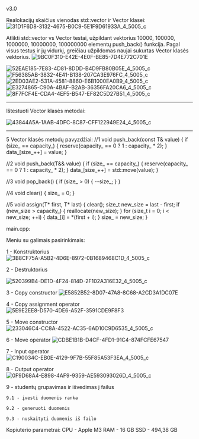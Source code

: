 v3.0

Realokacijų skaičius vienodas std::vector ir Vector klasei:
![31D1F6D8-3132-4675-B0C9-5E1F9D61933A_4_5005_c](https://github.com/user-attachments/assets/fd514389-8109-4b25-92b7-52d82a512261)


Atlikti std::vector vs Vector testai, užpildant vektorius 10000, 100000, 1000000, 10000000, 100000000 elementų push_back() funkcija. Pagal visus testus ir jų vidurkį, greičiau užpildomas naujai sukurtas Vector klasės vektorius.
![9BC0F310-E42E-4E0F-BE85-7D4E772C701E](https://github.com/user-attachments/assets/1a076f90-51f0-493e-9b5b-043cdde4fd6c)



![52EAE185-7E83-4D81-8DDD-B4D9FB80B05E_4_5005_c](https://github.com/user-attachments/assets/b03ec4ae-8d34-4002-9fbe-d1f088ab8bfa)
![F56385AB-3832-4E41-B138-207CA3E976FC_4_5005_c](https://github.com/user-attachments/assets/2dbbb092-db73-4272-bd99-ed5c2fa72041)
![2ED03AE2-531A-4581-8860-E6B1000EA0B9_4_5005_c](https://github.com/user-attachments/assets/84b76fc7-c08c-4e01-b063-e08e697fb3cc)
![E3274865-C90A-4BAF-B2AB-36356FA20CA6_4_5005_c](https://github.com/user-attachments/assets/3c16b871-cb0d-474d-a71c-4ba95aba682f)
![8F7FCF4E-CDA4-4EF5-B547-EF82C5D27B51_4_5005_c](https://github.com/user-attachments/assets/3db5bd47-f7c2-4bdc-87fa-4c9857663136)


---------------------------------------------------------------------------
    
    
Ištestuoti Vector klasės metodai:

![43844A5A-1AAB-4DFC-8C87-CFF122949E24_4_5005_c](https://github.com/user-attachments/assets/58775fa6-c5a4-4c9e-8851-16457e49c5e8)
    

---------------------------------------------------------------------------


5 Vector klasės metodų pavyzdžiai:
//1
    void push_back(const T& value) {
        if (size_ == capacity_) {
            reserve(capacity_ == 0 ? 1 : capacity_ * 2);
        }
        data_[size_++] = value;
    }

//2
    void push_back(T&& value) {
        if (size_ == capacity_) {
            reserve(capacity_ == 0 ? 1 : capacity_ * 2);
        }
        data_[size_++] = std::move(value);
    }

//3
    void pop_back() {
        if (size_ > 0) {
            --size_;
        }
    }

//4
    void clear() {
        size_ = 0;
    }

//5
    void assign(T* first, T* last) {
        clear();
        size_t new_size = last - first;
        if (new_size > capacity_) {
            reallocate(new_size);
        }
        for (size_t i = 0; i < new_size; ++i) {
            data_[i] = *(first + i);
        }
        size_ = new_size;
    }






main.cpp:

Meniu su galimais pasirinkimais:

1 - Konstruktorius
![3B8CF75A-A5B2-4D6E-8972-0B1689468C1D_4_5005_c](https://github.com/user-attachments/assets/dbd6cc82-cbfc-49ea-a7f4-582cf5696087)

2 - Destruktorius

![520399B4-DE1D-4F24-814D-2F102A316E32_4_5005_c](https://github.com/user-attachments/assets/df130127-a27c-4d69-9233-fb02fb164072)

3 - Copy constructor
![E5852B52-8D07-47A8-8C68-A2CD3A1DC07E](https://github.com/user-attachments/assets/1a70ac2a-4a55-42ad-a1aa-c57cc08accca)

4 - Copy assignment operator
![5E9E2EE8-D570-4DE6-A52F-3591CDE9F8F3](https://github.com/user-attachments/assets/3ea4cbe6-4cb3-47b2-a501-415b22b1e411)

5 - Move constructor
![233046C4-CC8A-4522-AC35-6AD10C9D6535_4_5005_c](https://github.com/user-attachments/assets/d9c09ad9-8552-4180-9dfc-8da903cf4a13)

6 - Move operator
![CDBE1B1B-D4CF-4FD1-91C4-874FCFE67547](https://github.com/user-attachments/assets/26486863-5e90-493f-9c3a-8bfad9b1c13a)


7 - Input operator
![C190034C-EB0E-4129-9F7B-55F85A53F3EA_4_5005_c](https://github.com/user-attachments/assets/b6734531-06c4-47a2-a34c-653b5020d96a)


8 - Output operator
![0F9D68A4-E898-4AF9-9359-AE593093026D_4_5005_c](https://github.com/user-attachments/assets/4f092516-bef6-43d1-a042-1d0e76c8c949)

9 - studentų grupavimas ir išvedimas į failus

    9.1 - įvesti duomenis ranka
    
    9.2 - generuoti duomenis
    
    9.3 - nuskaityti duomenis iš failo







Kopiuterio parametrai:
CPU - Apple M3
RAM - 16 GB
SSD - 494,38 GB








